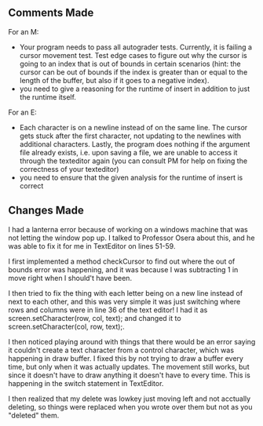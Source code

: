 ## Comments Made 

For an M:
- Your program needs to pass all autograder tests. Currently, it is failing a cursor movement test. Test edge cases to figure out why the cursor is going to an index that is out of bounds in certain scenarios (hint: the cursor can be out of bounds if the index is greater than or equal to the length of the buffer, but also if it goes to a negative index).
- you need to give a reasoning for the runtime of insert in addition to just the runtime itself.

For an E:
- Each character is on a newline instead of on the same line. The cursor gets stuck after the first character, not updating to the newlines with additional characters. Lastly, the program does nothing if the argument file already exists, i.e. upon saving a file, we are unable to access it through the texteditor again (you can consult PM for help on fixing the correctness of your texteditor)
- you need to ensure that the given analysis for the runtime of insert is correct

## Changes Made

I had a lanterna error because of working on a windows machine that was not letting the window pop up. I talked to Professor Osera about this, and he was able to fix it for me in TextEditor on lines 51-59. 

I first implemented a method checkCursor to find out where the out of bounds error was happening, and it was because I was subtracting 1 in move right when I should't have been.

I then tried to fix the thing with each letter being on a new line instead of next to each other, and this was very simple it was just switching where rows and columns were in line 36 of the text editor! I had it as screen.setCharacter(row, col, text); and changed it to screen.setCharacter(col, row, text);. 

I then noticed playing around with things that there would be an error saying it couldn't create a text character from a control character, which was happening in draw buffer. I fixed this by not trying to draw a buffer every time, but only when it was actually updates. The movement still works, but since it doesn't have to draw anything it doesn't have to every time. This is happening in the switch statement in TextEditor. 

I then realized that my delete was lowkey just moving left and not acctually deleting, so things were replaced when you wrote over them but not as you "deleted" them.
